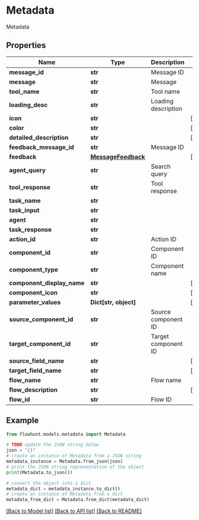 # Metadata

Metadata

## Properties

Name | Type | Description | Notes
------------ | ------------- | ------------- | -------------
**message_id** | **str** | Message ID | 
**message** | **str** | Message | 
**tool_name** | **str** | Tool name | 
**loading_desc** | **str** | Loading description | 
**icon** | **str** |  | [optional] 
**color** | **str** |  | [optional] 
**detailed_description** | **str** |  | [optional] 
**feedback_message_id** | **str** | Message ID | 
**feedback** | [**MessageFeedback**](MessageFeedback.md) |  | [optional] 
**agent_query** | **str** | Search query | 
**tool_response** | **str** | Tool response | 
**task_name** | **str** |  | 
**task_input** | **str** |  | 
**agent** | **str** |  | 
**task_response** | **str** |  | 
**action_id** | **str** | Action ID | 
**component_id** | **str** | Component ID | 
**component_type** | **str** | Component name | 
**component_display_name** | **str** |  | [optional] 
**component_icon** | **str** |  | [optional] 
**parameter_values** | **Dict[str, object]** |  | [optional] 
**source_component_id** | **str** | Source component ID | 
**target_component_id** | **str** | Target component ID | 
**source_field_name** | **str** |  | [optional] 
**target_field_name** | **str** |  | [optional] 
**flow_name** | **str** | Flow name | 
**flow_description** | **str** |  | [optional] 
**flow_id** | **str** | Flow ID | 

## Example

```python
from flowhunt.models.metadata import Metadata

# TODO update the JSON string below
json = "{}"
# create an instance of Metadata from a JSON string
metadata_instance = Metadata.from_json(json)
# print the JSON string representation of the object
print(Metadata.to_json())

# convert the object into a dict
metadata_dict = metadata_instance.to_dict()
# create an instance of Metadata from a dict
metadata_from_dict = Metadata.from_dict(metadata_dict)
```
[[Back to Model list]](../README.md#documentation-for-models) [[Back to API list]](../README.md#documentation-for-api-endpoints) [[Back to README]](../README.md)


